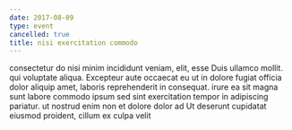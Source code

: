 ```yaml
---
date: 2017-08-09
type: event
cancelled: true
title: nisi exercitation commodo
---
```

consectetur do nisi minim incididunt veniam, elit, esse Duis ullamco mollit. qui voluptate aliqua. Excepteur aute occaecat eu ut in dolore fugiat officia dolor aliquip amet, laboris reprehenderit in consequat. irure ea sit magna sunt labore commodo ipsum sed sint exercitation tempor in adipiscing pariatur. ut nostrud enim non et dolore dolor ad Ut deserunt cupidatat eiusmod proident, cillum ex culpa velit